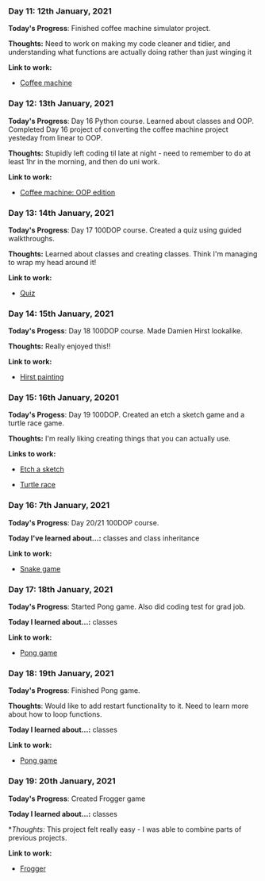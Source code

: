 ### Day 11: 12th January, 2021
**Today's Progress**: Finished coffee machine simulator project.

**Thoughts:** Need to work on making my code cleaner and tidier, and understanding what functions are actually doing rather than just winging it 

**Link to work:**

* [Coffee machine](https://github.com/bethpritchard/100DaysOfCodeBootcamp/tree/master/Day15)

### Day 12: 13th January, 2021
**Today's Progress**: Day 16 Python course. Learned about classes and OOP. Completed Day 16 project of converting the coffee machine project yesteday from linear to OOP.

**Thoughts:** Stupidly left coding til late at night - need to remember to do at least 1hr in the morning, and then do uni work. 

**Link to work:** 

* [Coffee machine: OOP edition](https://github.com/bethpritchard/100DaysOfCodeBootcamp/tree/master/Day16/coffee_machine_oop.py)

### Day 13: 14th January, 2021
**Today's Progress**: Day 17 100DOP course. Created a quiz using guided walkthroughs.

**Thoughts:** Learned about classes and creating classes. Think I'm managing to wrap my head around it!

**Link to work:** 

* [Quiz](https://github.com/bethpritchard/100DaysOfCodeBootcamp/tree/master/Day17)



### Day 14: 15th January, 2021
**Today's Progess**: Day 18 100DOP course. Made Damien Hirst lookalike.

**Thoughts:** Really enjoyed this!!

**Link to work:**

* [Hirst painting](https://github.com/bethpritchard/100DaysOfCodeBootcamp/blob/master/Day18/hirst_painting.py)



### Day 15: 16th January, 20201
**Today's Progess**: Day 19 100DOP. Created an etch a sketch game and a turtle race game. 

**Thoughts:** I'm really liking creating things that you can actually use.

**Links to work:**

* [Etch a sketch](https://github.com/bethpritchard/100DaysOfCodeBootcamp/blob/master/Day19/etch_a_sketch.py)

* [Turtle race](https://github.com/bethpritchard/100DaysOfCodeBootcamp/blob/master/Day19/turtle_race.py)



### Day 16: 7th January, 2021
**Today's Progress**: Day 20/21 100DOP course. 

**Today I've learned about...:** classes and class inheritance

**Link to work:**

* [Snake game](https://github.com/bethpritchard/100DaysOfCodeBootcamp/blob/master/Day20)


### Day 17: 18th January, 2021
**Today's Progress**: Started Pong game. Also did coding test for grad job. 

**Today I learned about...:** classes

**Link to work:**

* [Pong game](https://github.com/bethpritchard/100DaysOfCodeBootcamp/blob/master/Day22)


### Day 18: 19th January, 2021
**Today's Progress**: Finished Pong game.

**Thoughts**: Would like to add restart functionality to it. Need to learn more about how to loop functions.

**Today I learned about...:** classes

**Link to work:**

* [Pong game](https://github.com/bethpritchard/100DaysOfCodeBootcamp/blob/master/Day22)


### Day 19: 20th January, 2021
**Today's Progress**: Created Frogger game 

**Today I learned about...:** classes 

**Thoughts:* This project felt really easy - I was able to combine parts of previous projects.

**Link to work:**
* [Frogger](https://github.com/bethpritchard/100DaysOfCodeBootcamp/blob/master/Day23)

<!-- 

### Day 7: 8th January, 2021
**Today's Progress**: 

**Today I learned about...:**

**Link to work:**



 -->
